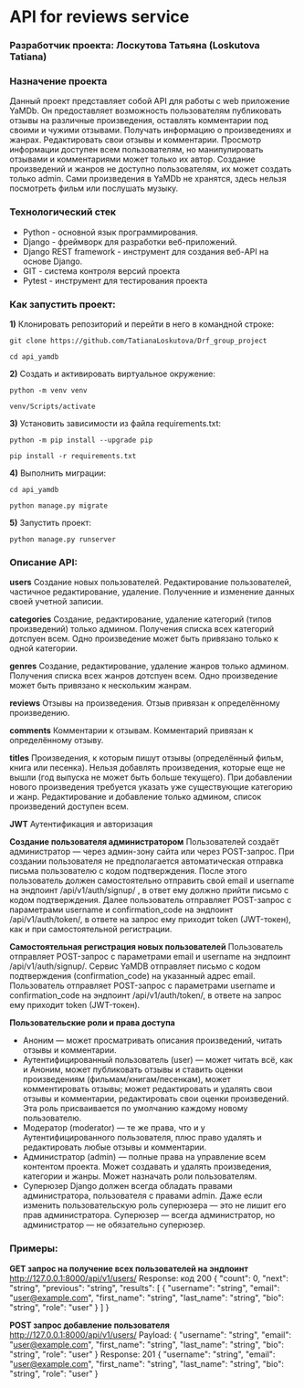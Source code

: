 # API for reviews service

### Разработчик проекта: Лоскутова Татьяна (Loskutova Tatiana)

### Назначение проекта
Данный проект представляет собой API для работы с web приложение YaMDb. Он предоставляет возможность пользователям публиковать отзывы на различные произведения, оставлять комментарии под своими и чужими отзывами. Получать информацию о произведениях и жанрах. Редактировать свои отзывы и комментарии. Просмотр информации доступен всем пользователям, но манипулировать отзывами и комментариями может только их автор. Создание произведений и жанров не доступно пользователям, их может создать только admin. Сами произведения в YaMDb не хранятся, здесь нельзя посмотреть фильм или послушать музыку.

### Технологический стек
- Python - основной язык программирования.
- Django - фреймворк для разработки веб-приложений.
- Django REST framework - инструмент для создания веб-API на основе Django.
- GIT - система контроля версий проекта
- Pytest - инструмент для тестирования проекта

### Как запустить проект:

**1)** Клонировать репозиторий и перейти в него в командной строке:

    git clone https://github.com/TatianaLoskutova/Drf_group_project

    cd api_yamdb

**2)** Cоздать и активировать виртуальное окружение:
    
    python -m venv venv

    venv/Scripts/activate

**3)** Установить зависимости из файла requirements.txt:
    
    python -m pip install --upgrade pip

    pip install -r requirements.txt

**4)** Выполнить миграции:
    
    cd api_yamdb

    python manage.py migrate
    
**5)** Запустить проект:

    python manage.py runserver


   ### Описание API:

**users**
Создание новых пользователей. Редактирование пользователей, частичное редактирование, удаление. Полученние и изменение данных своей учетной записии.

**categories**
Создание, редактирование, удаление категорий (типов произведений) только админом. Получения списка всех категорий дотспуен всем. Одно произведение может быть привязано только к одной категории.

**genres**
Создание, редактирование, удаление жанров только админом. Получения списка всех жанров дотспуен всем. Одно произведение может быть привязано к нескольким жанрам.

**reviews**
Отзывы на произведения. Отзыв привязан к определённому произведению.

**comments**
Комментарии к отзывам. Комментарий привязан к определённому отзыву.

**titles**
Произведения, к которым пишут отзывы (определённый фильм, книга или песенка). Нельзя добавлять произведения, которые еще не вышли (год выпуска не может быть больше текущего). При добавлении нового произведения требуется указать уже существующие категорию и жанр. Редактирование и добавление только админом, список произведений доступен всем.

**JWT** Аутентификация и авторизация

**Создание пользователя администратором**
Пользователей создаёт администратор — через админ-зону сайта или через POST-запрос. При создании пользователя не предполагается автоматическая отправка письма пользователю с кодом подтверждения. 
После этого пользователь должен самостоятельно отправить свой email и username на эндпоинт /api/v1/auth/signup/ , в ответ ему должно прийти письмо с кодом подтверждения. Далее пользователь отправляет POST-запрос с параметрами username и confirmation_code на эндпоинт /api/v1/auth/token/, в ответе на запрос ему приходит token (JWT-токен), как и при самостоятельной регистрации.

**Самостоятельная регистрация новых пользователей**
Пользователь отправляет POST-запрос с параметрами email и username на эндпоинт /api/v1/auth/signup/.
Сервис YaMDB отправляет письмо с кодом подтверждения (confirmation_code) на указанный адрес email.
Пользователь отправляет POST-запрос с параметрами username и confirmation_code на эндпоинт /api/v1/auth/token/, в ответе на запрос ему приходит token (JWT-токен).

**Пользовательские роли и права доступа**
- Аноним — может просматривать описания произведений, читать отзывы и комментарии.
- Аутентифицированный пользователь (user) — может читать всё, как и Аноним, может публиковать отзывы и ставить оценки произведениям (фильмам/книгам/песенкам), может комментировать отзывы; может редактировать и удалять свои отзывы и комментарии, редактировать свои оценки произведений. Эта роль присваивается по умолчанию каждому новому пользователю.
- Модератор (moderator) — те же права, что и у Аутентифицированного пользователя, плюс право удалять и редактировать любые отзывы и комментарии.
- Администратор (admin) — полные права на управление всем контентом проекта. Может создавать и удалять произведения, категории и жанры. Может назначать роли пользователям.
- Суперюзер Django должен всегда обладать правами администратора, пользователя с правами admin. Даже если изменить пользовательскую роль суперюзера — это не лишит его прав администратора. Суперюзер — всегда администратор, но администратор — не обязательно суперюзер.

 ### Примеры:

**GET запрос на получение всех пользователей на эндпоинт**
http://127.0.0.1:8000/api/v1/users/
Response: код 200
{
  "count": 0,
  "next": "string",
  "previous": "string",
  "results": [
    {
      "username": "string",
      "email": "user@example.com",
      "first_name": "string",
      "last_name": "string",
      "bio": "string",
      "role": "user"
    }
  ]
}

**POST запрос добавление пользователя**
http://127.0.0.1:8000/api/v1/users/
Payload:
{
  "username": "string",
  "email": "user@example.com",
  "first_name": "string",
  "last_name": "string",
  "bio": "string",
  "role": "user"
}
Response: 201
{
  "username": "string",
  "email": "user@example.com",
  "first_name": "string",
  "last_name": "string",
  "bio": "string",
  "role": "user"
}
